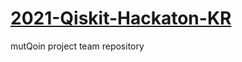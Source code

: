 # [2021-Qiskit-Hackaton-KR](https://www.hackerearth.com/challenges/hackathon/qiskit-hackathon-korea/)
mutQoin project team repository
